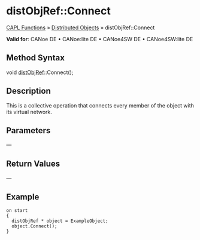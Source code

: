 # distObjRef::Connect

[CAPL Functions](../../CAPLfunctions.md) » [Distributed Objects](../CAPLfunctionsDOOverview.md) » distObjRef::Connect

**Valid for**: CANoe DE • CANoe:lite DE • CANoe4SW DE • CANoe4SW:lite DE

## Method Syntax

void [distObjRef](../Objects/CAPLfunctiondistObjRef.md)::Connect();

## Description

This is a collective operation that connects every member of the object with its virtual network.

## Parameters

—

## Return Values

—

## Example

```plaintext
on start
{
  distObjRef * object = ExampleObject;
  object.Connect();
}
```
